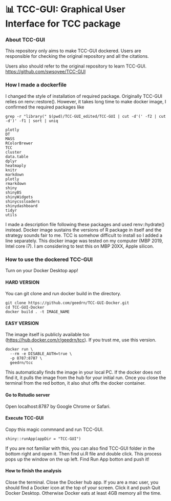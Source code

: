 # 📊 TCC-GUI: Graphical User Interface for TCC package
### About TCC-GUI
This repository only aims to make TCC-GUI dockered. 
Users are responsible for checking the original repository and all the citations. 

Users also should refer to the original repository to learn TCC-GUI.
https://github.com/swsoyee/TCC-GUI

### How I made a dockerfile
I changed the style of installation of required package. Originally TCC-GUI relies on renv::restore(). However, it takes long time to make docker image, I confirmed the required packages like

```bash=
grep -r "library(" $(pwd)/TCC-GUI_edited/TCC-GUI | cut -d'(' -f2 | cut -d')' -f1 | sort | uniq

plotly
DT
MASS
RColorBrewer
TCC
cluster
data.table
dplyr
heatmaply
knitr
markdown
plotly
rmarkdown
shiny
shinyBS
shinyWidgets
shinycssloaders
shinydashboard
tidyr
utils
```

I made a description file following these packages and used renv::hydrate() instead. Docker image sustains the versions of R package in itself and the strategy sounds fair to me. TCC is somehow difficult to install so I added a line separately.
This docker image was tested on my computer (MBP 2019, Intel core i7). I am considering to test this on MBP 20XX, Apple silicon.

### How to use the dockered TCC-GUI
Turn on your Docker Desktop app!

#### HARD VERSION
You can git clone and run docker build in the directory.

```bash=
git clone https://github.com/geedrn/TCC-GUI-Docker.git
cd TCC-GUI-Docker
docker build . -t IMAGE_NAME
```
#### EASY VERSION
The image itself is publicly available too (https://hub.docker.com/r/geedrn/tcc). If you trust me, use this version.

```bash=
docker run \
  --rm -e DISABLE_AUTH=true \
  -p 8787:8787 \
  geedrn/tcc
```

This automatically finds the image in your local PC. If the docker does not find it, it pulls the image from the hub for your initial run. Once you close the terminal from the red botton, it also shut offs the docker container.

#### Go to Rstudio server
Open localhost:8787 by Google Chrome or Safari. 

#### Execute TCC-GUI
Copy this magic commnand and run TCC-GUI.

```R=
shiny::runApp(appDir = "TCC-GUI")
```

If you are not familiar with this, you can also find TCC-GUI folder in the bottom right and open it. 
Then find ui.R file and double click. This process pops up the window on the up left. Find Run App botton and push it!

#### How to finish the analysis
Close the terminal. Close the Docker hub app. If you are a mac user, you should find a Docker icon at the top of your screen. Click it and push Quit Docker Desktop. Otherwise Docker eats at least 4GB memory all the time. 
